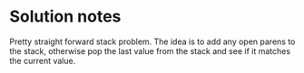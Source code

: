 # Solution notes

Pretty straight forward stack problem. The idea is to add any open parens to the
stack, otherwise pop the last value from the stack and see if it matches the
current value.
